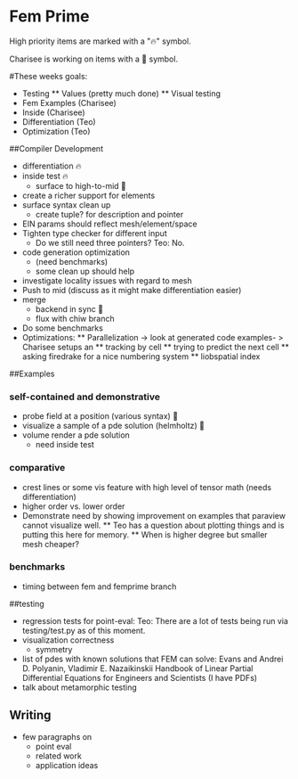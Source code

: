 # Fem Prime
High priority items are marked with a "&#x1F525;" symbol.

Charisee is working on items with a &#127801; symbol.


#These weeks goals:
* Testing
** Values (pretty much done)
** Visual testing
* Fem Examples (Charisee)
* Inside (Charisee)
* Differentiation (Teo)
* Optimization (Teo)



##Compiler Development
* differentiation &#x1F525;
* inside test  &#x1F525;
	- surface to high-to-mid  &#127801; 
* create a richer support for elements
* surface syntax clean up 
	- create tuple? for description and pointer
* EIN params should reflect mesh/element/space
* Tighten type checker for different input
	- Do we still need three pointers? Teo: No.
* code generation optimization
	- (need benchmarks)
	- some clean up should help
* investigate locality issues with regard to mesh
* Push to mid (discuss as it might make differentiation easier)
* merge
	- backend in sync &#127801;
	- flux with chiw branch 
* Do some benchmarks 
* Optimizations:
** Parallelization -> look at generated code examples- > Charisee setups an 
** tracking by cell
** trying to predict the next cell
** asking firedrake for a nice numbering system
** liobspatial index

##Examples
### self-contained  and demonstrative 
* probe field at a position (various syntax) &#127801; 
* visualize a sample of a pde solution (helmholtz) &#127801; 
* volume render a pde solution
	- need inside test 


### comparative 
* crest lines or some vis feature with high level of tensor math (needs differentiation)
* higher order vs. lower order
* Demonstrate need by showing improvement on examples that paraview cannot visualize well.
** Teo has a question about plotting things and is putting this here for memory.
** When is higher degree but smaller mesh cheaper? 
### benchmarks 
* timing between fem and femprime branch

##testing 
* regression tests for point-eval: Teo: There are a lot of tests being run via testing/test.py as of this moment.
* visualization correctness 
	- symmetry
* list of pdes with known solutions that FEM can solve: Evans and Andrei D. Polyanin, Vladimir E. Nazaikinskii Handbook of Linear Partial Differential Equations for Engineers and Scientists (I have PDFs)
* talk about metamorphic testing



## Writing
* few paragraphs on 
	- point eval
	- related work
	- application ideas 
	
